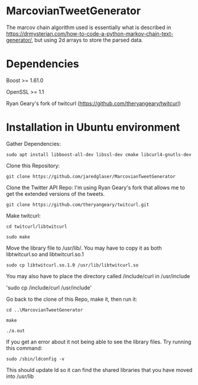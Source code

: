 # MarcovianTweetGenerator

The marcov chain algorithm used is essentially what is described in https://drmysterian.com/how-to-code-a-python-markov-chain-text-generator/, but using 2d arrays to store the parsed data.

# Dependencies
Boost >= 1.61.0

OpenSSL >= 1.1

Ryan Geary's fork of twitcurl (https://github.com/theryangeary/twitcurl)

# Installation in Ubuntu environment

Gather Dependencies:

  `sudo apt install libboost-all-dev libssl-dev cmake libcurl4-gnutls-dev`
  
Clone this Repository:

  `git clone https://github.com/jaredglaser/MarcovianTweetGenerator`
  
Clone the Twitter API Repo: I'm using Ryan Geary's fork that allows me to get the extended versions of the tweets.

  `git clone https://github.com/theryangeary/twitcurl.git`
  
Make twitcurl:

  `cd twitcurl/libtwitcurl`
  
  `sudo make`
  
Move the library file to /usr/lib/. You may have to copy it as both libtwitcurl.so and libtwitcurl.so.1

  `sudo cp libtwitcurl.so.1.0 /usr/lib/libtwitcurl.so`
  
You may also have to place the directory called /include/curl in /usr/include

  'sudo cp /include/curl /usr/include'
 
Go back to the clone of this Repo, make it, then run it:

  `cd ..\MarcovianTweetGenerator`
  
  `make`
  
  `./a.out`
  
If you get an error about it not being able to see the library files. Try running this command:

`sudo /sbin/ldconfig -v`

This should update ld so it can find the shared libraries that you have moved into /usr/lib
  

